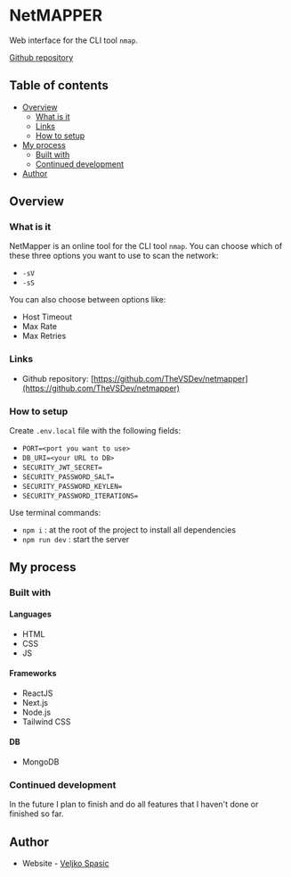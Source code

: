 # NetMAPPER

Web interface for the CLI tool `nmap`.

[Github repository](https://github.com/TheVSDev/netmapper)

## Table of contents

- [Overview](#overview)
  - [What is it](#what-is-it)
  - [Links](#links)
  - [How to setup](#how-to-setup)
- [My process](#my-process)
  - [Built with](#built-with)
  - [Continued development](#continued-development)
- [Author](#author)

## Overview

### What is it

NetMapper is an online tool for the CLI tool `nmap`. 
You can choose which of these three options you want to use to scan the network:
   - `-sV`
   - `-sS`

You can also choose between options like:
   - Host Timeout
   - Max Rate
   - Max Retries

### Links

- Github repository: [https://github.com/TheVSDev/netmapper](https://github.com/TheVSDev/netmapper)

### How to setup

Create `.env.local` file with the following fields:
- `PORT=<port you want to use>`
- `DB_URI=<your URL to DB>`
- `SECURITY_JWT_SECRET= `
- `SECURITY_PASSWORD_SALT= `
- `SECURITY_PASSWORD_KEYLEN= `
- `SECURITY_PASSWORD_ITERATIONS= `

Use terminal commands:
- `npm i` : at the root of the project to install all dependencies
- `npm run dev` : start the server

## My process

### Built with

#### Languages
- HTML
- CSS
- JS

#### Frameworks
- ReactJS
- Next.js
- Node.js
- Tailwind CSS

#### DB
- MongoDB

### Continued development

In the future I plan to finish and do all features that I haven't done or finished so far.

## Author

- Website - [Veljko Spasic](https://veljkospasic.rf.gd)
